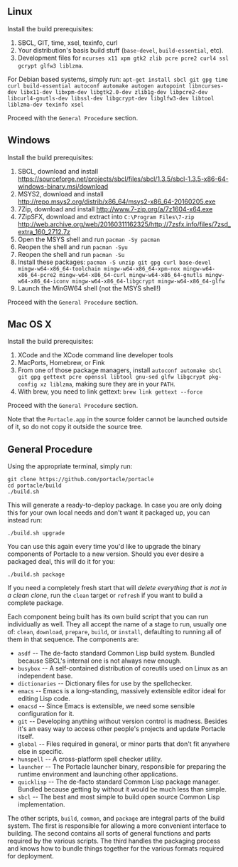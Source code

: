 ## Linux
Install the build prerequisites:

1. SBCL, GIT, time, xsel, texinfo, curl
2. Your distribution's basis build stuff (`base-devel`, `build-essential`, etc).
3. Development files for `ncurses x11 xpm gtk2 zlib pcre pcre2 curl4 ssl gcrypt glfw3 liblzma`.

For Debian based systems, simply run: `apt-get install sbcl git gpg time curl build-essential autoconf automake autogen autopoint libncurses-dev libx11-dev libxpm-dev libgtk2.0-dev zlib1g-dev libpcre2-dev libcurl4-gnutls-dev libssl-dev libgcrypt-dev libglfw3-dev libtool liblzma-dev texinfo xsel`

Proceed with the `General Procedure` section.

## Windows
Install the build prerequisites:

1. SBCL, download and install <https://sourceforge.net/projects/sbcl/files/sbcl/1.3.5/sbcl-1.3.5-x86-64-windows-binary.msi/download>
2. MSYS2, download and install <http://repo.msys2.org/distrib/x86_64/msys2-x86_64-20160205.exe>
3. 7Zip, download and install <http://www.7-zip.org/a/7z1604-x64.exe>
4. 7ZipSFX, download and extract into `C:\Program Files\7-zip` <http://web.archive.org/web/20160311162325/http://7zsfx.info/files/7zsd_extra_160_2712.7z>
3. Open the MSYS shell and run `pacman -Sy pacman`
4. Reopen the shell and run `pacman -Syu`
5. Reopen the shell and run `pacman -Su`
6. Install these packages: `pacman -S unzip git gpg curl base-devel mingw-w64-x86_64-toolchain mingw-w64-x86_64-xpm-nox mingw-w64-x86_64-pcre2 mingw-w64-x86_64-curl mingw-w64-x86_64-gnutls mingw-w64-x86_64-iconv mingw-w64-x86_64-libgcrypt mingw-w64-x86_64-glfw`
7. Launch the MinGW64 shell (not the MSYS shell!)

Proceed with the `General Procedure` section.

## Mac OS X
Install the build prerequisites:

1. XCode and the XCode command line developer tools
2. MacPorts, Homebrew, or Fink
3. From one of those package managers, install `autoconf automake sbcl git gpg gettext pcre openssl libtool gnu-sed glfw libgcrypt pkg-config xz liblzma`, making sure they are in your `PATH`.
4. With brew, you need to link gettext: `brew link gettext --force`

Proceed with the `General Procedure` section.

Note that the `Portacle.app` in the source folder cannot be launched outside of it, so do not copy it outside the source tree.

## General Procedure
Using the appropriate terminal, simply run:

    git clone https://github.com/portacle/portacle
    cd portacle/build
    ./build.sh
    
This will generate a ready-to-deploy package. In case you are only doing this for your own local needs and don't want it packaged up, you can instead run:

    ./build.sh upgrade

You can use this again every time you'd like to upgrade the binary components of Portacle to a new version. Should you ever desire a packaged deal, this will do it for you:

    ./build.sh package

If you need a completely fresh start that will *delete everything that is not in a clean clone*, run the `clean` target or `refresh` if you want to build a complete package.

Each component being built has its own build script that you can run individually as well. They all accept the name of a stage to run, usually one of: `clean`, `download`, `prepare`, `build`, or `install`, defaulting to running all of them in that sequence. The components are:

* `asdf` -- The de-facto standard Common Lisp build system. Bundled because SBCL's internal one is not always new enough.
* `busybox` -- A self-contained distribution of coreutils used on Linux as an independent base.
* `dictionaries` -- Dictionary files for use by the spellchecker.
* `emacs` -- Emacs is a long-standing, massively extensible editor ideal for editing Lisp code.
* `emacsd` -- Since Emacs is extensible, we need some sensible configuration for it.
* `git` -- Developing anything without version control is madness. Besides it's an easy way to access other people's projects and update Portacle itself.
* `global` -- Files required in general, or minor parts that don't fit anywhere else in specific.
* `hunspell` -- A cross-platform spell checker utility.
* `launcher` -- The Portacle launcher binary, responsible for preparing the runtime environment and launching other applications.
* `quicklisp` -- The de-facto standard Common Lisp package manager. Bundled because getting by without it would be much less than simple.
* `sbcl` -- The best and most simple to build open source Common Lisp implementation.

The other scripts, `build`, `common`, and `package` are integral parts of the build system. The first is responsible for allowing a more convenient interface to building. The second contains all sorts of general functions and parts required by the various scripts. The third handles the packaging process and knows how to bundle things together for the various formats required for deployment.
